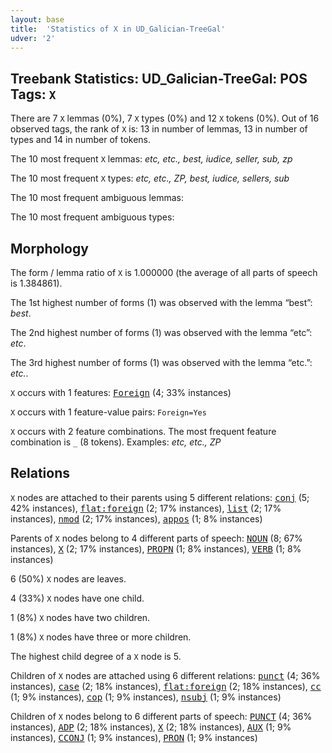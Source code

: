 ```yaml
---
layout: base
title:  'Statistics of X in UD_Galician-TreeGal'
udver: '2'
---
```


## Treebank Statistics: UD_Galician-TreeGal: POS Tags: `X`

There are 7 `X` lemmas (0%), 7 `X` types (0%) and 12 `X` tokens (0%).
Out of 16 observed tags, the rank of `X` is: 13 in number of lemmas, 13 in number of types and 14 in number of tokens.

The 10 most frequent `X` lemmas: <em>etc, etc., best, iudice, seller, sub, zp</em>

The 10 most frequent `X` types:  <em>etc, etc., ZP, best, iudice, sellers, sub</em>

The 10 most frequent ambiguous lemmas: 

The 10 most frequent ambiguous types:  



## Morphology

The form / lemma ratio of `X` is 1.000000 (the average of all parts of speech is 1.384861).

The 1st highest number of forms (1) was observed with the lemma “best”: <em>best</em>.

The 2nd highest number of forms (1) was observed with the lemma “etc”: <em>etc</em>.

The 3rd highest number of forms (1) was observed with the lemma “etc.”: <em>etc.</em>.

`X` occurs with 1 features: <tt><a href="gl_treegal-feat-Foreign.html">Foreign</a></tt> (4; 33% instances)

`X` occurs with 1 feature-value pairs: `Foreign=Yes`

`X` occurs with 2 feature combinations.
The most frequent feature combination is `_` (8 tokens).
Examples: <em>etc, etc., ZP</em>


## Relations

`X` nodes are attached to their parents using 5 different relations: <tt><a href="gl_treegal-dep-conj.html">conj</a></tt> (5; 42% instances), <tt><a href="gl_treegal-dep-flat-foreign.html">flat:foreign</a></tt> (2; 17% instances), <tt><a href="gl_treegal-dep-list.html">list</a></tt> (2; 17% instances), <tt><a href="gl_treegal-dep-nmod.html">nmod</a></tt> (2; 17% instances), <tt><a href="gl_treegal-dep-appos.html">appos</a></tt> (1; 8% instances)

Parents of `X` nodes belong to 4 different parts of speech: <tt><a href="gl_treegal-pos-NOUN.html">NOUN</a></tt> (8; 67% instances), <tt><a href="gl_treegal-pos-X.html">X</a></tt> (2; 17% instances), <tt><a href="gl_treegal-pos-PROPN.html">PROPN</a></tt> (1; 8% instances), <tt><a href="gl_treegal-pos-VERB.html">VERB</a></tt> (1; 8% instances)

6 (50%) `X` nodes are leaves.

4 (33%) `X` nodes have one child.

1 (8%) `X` nodes have two children.

1 (8%) `X` nodes have three or more children.

The highest child degree of a `X` node is 5.

Children of `X` nodes are attached using 6 different relations: <tt><a href="gl_treegal-dep-punct.html">punct</a></tt> (4; 36% instances), <tt><a href="gl_treegal-dep-case.html">case</a></tt> (2; 18% instances), <tt><a href="gl_treegal-dep-flat-foreign.html">flat:foreign</a></tt> (2; 18% instances), <tt><a href="gl_treegal-dep-cc.html">cc</a></tt> (1; 9% instances), <tt><a href="gl_treegal-dep-cop.html">cop</a></tt> (1; 9% instances), <tt><a href="gl_treegal-dep-nsubj.html">nsubj</a></tt> (1; 9% instances)

Children of `X` nodes belong to 6 different parts of speech: <tt><a href="gl_treegal-pos-PUNCT.html">PUNCT</a></tt> (4; 36% instances), <tt><a href="gl_treegal-pos-ADP.html">ADP</a></tt> (2; 18% instances), <tt><a href="gl_treegal-pos-X.html">X</a></tt> (2; 18% instances), <tt><a href="gl_treegal-pos-AUX.html">AUX</a></tt> (1; 9% instances), <tt><a href="gl_treegal-pos-CCONJ.html">CCONJ</a></tt> (1; 9% instances), <tt><a href="gl_treegal-pos-PRON.html">PRON</a></tt> (1; 9% instances)

